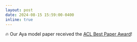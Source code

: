 ```yaml
---
layout: post
date: 2024-08-15 15:59:00-0400
inline: true
---
```


:fire: Our Aya model paper received the [ACL Best Paper Award](https://x.com/ahmetustun89/status/1823686908087820401)!